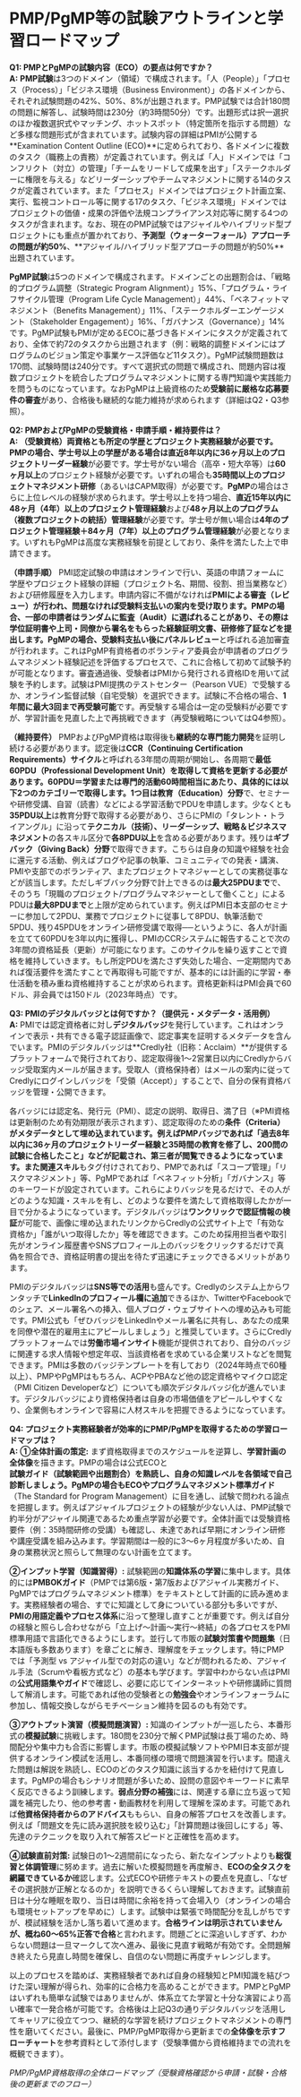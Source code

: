 # PMP/PgMP等の試験アウトラインと学習ロードマップ  

**Q1: PMPとPgMPの試験内容（ECO）の要点は何ですか？**  
**A:** **PMP試験**は3つのドメイン（領域）で構成されます。「人（People）」「プロセス（Process）」「ビジネス環境（Business Environment）」の各ドメインから、それぞれ試験問題の42%、50%、8%が出題されます。PMP試験では合計180問の問題に解答し、試験時間は230分（約3時間50分）です。出題形式は択一選択のほか複数選択式やマッチング、ホットスポット（特定箇所を指示する問題）など多様な問題形式が含まれています。試験内容の詳細はPMIが公開する\*\*Examination Content Outline (ECO)\*\*に定められており、各ドメインに複数のタスク（職務上の責務）が定義されています。例えば「人」ドメインでは「コンフリクト（対立）の管理」「チームをリードして成果を出す」「ステークホルダーに権限を与える」などリーダーシップやチームマネジメントに関する14のタスクが定義されています。また「プロセス」ドメインではプロジェクト計画立案、実行、監視コントロール等に関する17のタスク、「ビジネス環境」ドメインではプロジェクトの価値・成果の評価や法規コンプライアンス対応等に関する4つのタスクが含まれます。なお、現在のPMP試験ではアジャイルやハイブリッド型プロジェクトにも重点が置かれており、**予測型（ウォーターフォール）アプローチの問題が約50%**、\*\*アジャイル/ハイブリッド型アプローチの問題が約50%\*\*出題されています。

**PgMP試験**は5つのドメインで構成されます。ドメインごとの出題割合は、「戦略的プログラム調整（Strategic Program Alignment）」15%、「プログラム・ライフサイクル管理（Program Life Cycle Management）」44%、「ベネフィットマネジメント（Benefits Management）」11%、「ステークホルダーエンゲージメント（Stakeholder Engagement）」16%、「ガバナンス（Governance）」14%です。PgMP試験もPMIが定めるECOに基づき各ドメインにタスクが定義されており、全体で約72のタスクから出題されます（例：戦略的調整ドメインにはプログラムのビジョン策定や事業ケース評価など11タスク）。PgMP試験問題数は170問、試験時間は240分です。すべて選択式の問題で構成され、問題内容は複数プロジェクトを統合したプログラムマネジメントに関する専門知識や実践能力を問うものになっています。なおPgMPは上級資格のため**受験前に厳格な応募要件の審査**があり、合格後も継続的な能力維持が求められます（詳細はQ2・Q3参照）。

**Q2: PMPおよびPgMPの受験資格・申請手順・維持要件は？**  
**A: （受験資格）**両資格とも所定の学歴とプロジェクト実務経験が必要です。**PMP**の場合、学士号以上の学歴がある場合は**直近8年以内に36ヶ月以上のプロジェクトリーダー経験**が必要です。学士号がない場合（高卒・短大卒等）は**60ヶ月以上**のプロジェクト経験が必要です。いずれの場合も**35時間以上のプロジェクトマネジメント研修**（あるいはCAPM取得）が必要です。**PgMP**の場合はさらに上位レベルの経験が求められます。学士号以上を持つ場合、**直近15年以内に48ヶ月（4年）以上のプロジェクト管理経験**および**48ヶ月以上のプログラム（複数プロジェクトの統括）管理経験**が必要です。学士号が無い場合は**4年のプロジェクト管理経験＋84ヶ月（7年）以上のプログラム管理経験**が必要となります。いずれもPgMPは高度な実務経験を前提としており、条件を満たした上で申請できます。

**（申請手順）** PMI認定試験の申請はオンラインで行い、英語の申請フォームに学歴やプロジェクト経験の詳細（プロジェクト名、期間、役割、担当業務など）および研修履歴を入力します。申請内容に不備がなければ**PMIによる審査（レビュー）**が行われ、問題なければ受験料支払いの案内を受け取ります。**PMPの場合**、一部の申請者はランダムに**監査（Audit）**に選ばれることがあり、その際は学位証明書や上司・同僚から署名をもらった経験証明文書、研修修了証などを提出します。**PgMPの場合**、受験料支払い後に**パネルレビュー**と呼ばれる追加審査が行われます。これはPgMP有資格者のボランティア委員会が申請者のプログラムマネジメント経験記述を評価するプロセスで、これに合格して初めて試験予約が可能となります。審査通過後、受験者はPMIから発行される資格IDを用いて試験を予約します。試験はPMI提携のテストセンター（Pearson VUE）で受験するか、オンライン監督試験（自宅受験）を選択できます。試験に不合格の場合、**1年間に最大3回まで再受験可能**です。再受験する場合は一定の受験料が必要ですが、学習計画を見直した上で再挑戦できます（再受験戦略についてはQ4参照）。

**（維持要件）** PMPおよびPgMP資格は取得後も**継続的な専門能力開発**を証明し続ける必要があります。認定後は**CCR（Continuing Certification Requirements）サイクル**と呼ばれる3年間の周期が開始し、各周期で**最低60PDU（Professional Development Unit）**を取得して資格を更新する必要があります。**60PDU＝学習または専門的活動60時間相当**にあたり、具体的には以下2つのカテゴリーで取得します。1つ目は**教育（Education）分野**で、セミナーや研修受講、自習（読書）などによる学習活動でPDUを申請します。少なくとも**35PDU以上**は教育分野で取得する必要があり、さらにPMIの「タレント・トライアングル」に沿って**テクニカル（技術）、リーダーシップ、戦略＆ビジネスマネジメント**の各スキル区分で**各8PDU以上**を含める必要があります。残りは**ギブバック（Giving Back）分野**で取得できます。こちらは自身の知識や経験を社会に還元する活動、例えばブログや記事の執筆、コミュニティでの発表・講演、PMIや支部でのボランティア、またプロジェクトマネジャーとしての実務従事などが該当します。ただしギブバック分野で計上できるのは**最大25PDUまで**で、そのうち「現職のプロジェクト/プログラムマネジャーとして働くこと」によるPDUは**最大8PDUまで**と上限が定められています。例えばPMI日本支部のセミナーに参加して2PDU、業務でプロジェクトに従事して8PDU、執筆活動で5PDU、残り45PDUをオンライン研修受講で取得──というように、各人が計画を立てて60PDUを3年以内に獲得し、PMIのCCRシステムに報告することで次の3年間の資格延長（更新）が可能になります。このサイクルを繰り返すことで資格を維持していきます。もし所定PDUを満たさず失効した場合、一定期間内であれば復活要件を満たすことで再取得も可能ですが、基本的には計画的に学習・奉仕活動を積み重ね資格維持することが求められます。資格更新料はPMI会員で60ドル、非会員では150ドル（2023年時点）です。

**Q3: PMIのデジタルバッジとは何ですか？（提供元・メタデータ・活用例）**  
**A:** PMIでは認定資格者に対し**デジタルバッジ**を発行しています。これはオンラインで表示・共有できる電子認証画像で、認定事実を証明するメタデータを含んでいます。PMIのデジタルバッジは\*\*Credly社（旧称：Acclaim）\*\*が提供するプラットフォームで発行されており、認定取得後1～2営業日以内にCredlyからバッジ受取案内メールが届きます。受取人（資格保持者）はメールの案内に従ってCredlyにログインしバッジを「受領（Accept）」することで、自分の保有資格バッジを管理・公開できます。

各バッジには認定名、発行元（PMI）、認定の説明、取得日、満了日（※PMI資格は更新制のため有効期限が表示されます）、認定取得のための**条件（Criteria）**がメタデータとして埋め込まれています。例えばPMPバッジであれば「過去8年以内に36ヶ月のプロジェクトリーダー経験と35時間の教育を修了し、200問の試験に合格したこと」などが記載され、第三者が閲覧できるようになっています。また**関連スキル**もタグ付けされており、PMPであれば「スコープ管理」「リスクマネジメント」等、PgMPであれば「ベネフィット分析」「ガバナンス」等のキーワードが設定されています。これらによりバッジを見るだけで、その人がどのような知識・スキルを有し、どのような要件を満たして資格取得したかが一目で分かるようになっています。デジタルバッジは**ワンクリックで認証情報の検証**が可能で、画像に埋め込まれたリンクからCredlyの公式サイト上で「有効な資格か」「誰がいつ取得したか」等を確認できます。このため採用担当者や取引先がオンライン履歴書やSNSプロフィール上のバッジをクリックするだけで真偽を照合でき、資格証明書の提出を待たず迅速にチェックできるメリットがあります。

PMIのデジタルバッジは**SNS等での活用**も盛んです。Credlyのシステム上からワンタッチで**LinkedInのプロフィール欄に追加**できるほか、TwitterやFacebookでのシェア、メール署名への挿入、個人ブログ・ウェブサイトへの埋め込みも可能です。PMI公式も「ぜひバッジをLinkedInやメール署名に共有し、あなたの成果を同僚や潜在的雇用主にアピールしましょう」と推奨しています。さらにCredlyプラットフォームでは**労働市場インサイト**機能が提供されており、自分のバッジに関連する求人情報や想定年収、当該資格者を求めている企業リストなどを閲覧できます。PMIは多数のバッジテンプレートを有しており（2024年時点で60種以上）、PMPやPgMPはもちろん、ACPやPBAなど他の認定資格やマイクロ認定（PMI Citizen Developerなど）についても順次デジタルバッジ化が進んでいます。デジタルバッジにより資格保持者は自身の市場価値をアピールしやすくなり、企業側もオンラインで容易に人材スキルを把握できるようになっています。

**Q4: プロジェクト実務経験者が効率的にPMP/PgMPを取得するための学習ロードマップは？**  
**A:** **①全体計画の策定:** まず資格取得までのスケジュールを逆算し、**学習計画の全体像**を描きます。PMPの場合は公式ECOと**試験ガイド（試験範囲や出題割合）**を熟読し、自身の知識レベルを各領域で自己診断しましょう。PgMPの場合もECOや**プログラムマネジメント標準ガイド**（The Standard for Program Management）に目を通し、試験で問われる論点を把握します。例えばアジャイルプロジェクトの経験が少ない人は、PMP試験で約半分がアジャイル関連であるため重点学習が必要です。全体計画では受験資格要件（例：35時間研修の受講）も確認し、未達であれば早期にオンライン研修や講座受講を組み込みます。学習期間は一般的に3～6ヶ月程度が多いため、自身の業務状況と照らして無理のない計画を立てます。

**②インプット学習（知識習得）:** 試験範囲の**知識体系の学習**に集中します。具体的には**PMBOKガイド**（PMPでは第6版・第7版およびアジャイル実務ガイド、PgMPではプログラムマネジメント標準）をテキストとして計画的に読み進めます。実務経験者の場合、すでに知識として身についている部分も多いですが、**PMIの用語定義やプロセス体系**に沿って整理し直すことが重要です。例えば自分の経験と照らし合わせながら「立上げ～計画～実行～終結」の各プロセスをPMI標準用語で言語化できるようにします。並行して市販の**試験対策書や問題集**（日本語版も多数あります）を章ごとに解き、理解度をチェックします。特にPMPでは「予測型 vs アジャイル型での対応の違い」などが問われるため、アジャイル手法（Scrumや看板方式など）の基本も学びます。学習中わからない点はPMIの**公式用語集やガイド**で確認し、必要に応じてインターネットや研修講師に質問して解消します。可能であれば他の受験者との**勉強会**やオンラインフォーラムに参加し、情報交換しながらモチベーション維持を図るのも有効です。

**③アウトプット演習（模擬問題演習）:** 知識のインプットが一巡したら、本番形式の**模擬試験**に挑戦します。180問を230分で解くPMP試験は長丁場のため、時間配分や集中力も合否に影響します。市販の模擬試験ソフトやPMI日本支部が提供するオンライン模試を活用し、本番同様の環境で問題演習を行います。間違えた問題は解説を熟読し、ECOのどのタスク知識に該当するかを紐付けて見直します。PgMPの場合もシナリオ問題が多いため、設問の意図やキーワードに素早く反応できるよう訓練します。**弱点分野の補強**には、関連する章に立ち返って知識を補完したり、他の参考書・動画教材を利用して理解を深めます。可能であれば**他資格保持者からのアドバイス**ももらい、自身の解答プロセスを改善します。例えば「問題文を先に読み選択肢を絞り込む」「計算問題は後回しにする」等、先達のテクニックを取り入れて解答スピードと正確性を高めます。

**④試験直前対策:** 試験日の1～2週間前になったら、新たなインプットよりも**総復習と体調管理**に努めます。過去に解いた模擬問題を再度解き、**ECOの全タスクを網羅できているか**確認します。公式ECOや研修テキストの要点を見直し、「なぜその選択肢が正解となるのか」を説明できるくらい理解しておきます。試験直前日は十分な睡眠を取り、当日は時間に余裕を持って会場入り（オンラインの場合も環境セットアップを早めに）します。試験中は緊張で時間配分を乱しがちですが、模試経験を活かし落ち着いて進めます。**合格ラインは明示されていませんが、概ね60～65%正答で合格**と言われます。問題ごとに深追いしすぎず、わからない問題は一旦マークして次へ進み、最後に見直す戦略が有効です。全問題解き終えたら見直し時間を確保し、自信のない問題に再度チャレンジします。

以上のプロセスを踏めば、実務経験者であれば自身の経験知とPMI知識を結びつけた深い理解が得られ、効率的に合格力を高めることができます。PMPとPgMPはいずれも簡単な試験ではありませんが、体系立てた学習と十分な演習により高い確率で一発合格が可能です。合格後は上記Q3の通りデジタルバッジを活用してキャリアに役立てつつ、継続的な学習を続けプロジェクトマネジメントの専門性を磨いてください。最後に、PMP/PgMP取得から更新までの**全体像を示すフローチャート**を参考資料として添付します（受験準備から資格維持までの流れを概観できます）。

*PMP/PgMP資格取得の全体ロードマップ（受験資格確認から申請・試験・合格後の更新までのフロー）*
